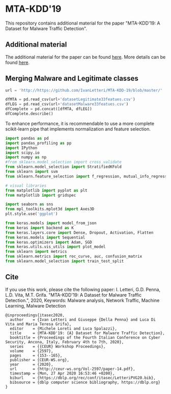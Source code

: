 # MTA-KDD'19
This repository contains additional material for the paper "MTA-KDD'19: A Dataset for Malware Traffic Detection".

## Additional material
The additional material for the paper can be found [here](ITASEC2020.pdf).
More details can be found [here](https://www.ivanletteri.it/2020/01/31/itasec2020/).

## Merging Malware and Legitimate classes

```python
url = 'http://https://github.com/IvanLetteri/MTA-KDD-19/blob/master/'

dfMTA = pd.read_csv(url+'datasetLegitimate33featues.csv')
dfLEG = pd.read_csv(url+'datasetMalware33featues.csv')
dfComplete = pd.concat([dfMTA, dfLEG])
dfComplete.describe()
```

To enhance performance, it is recommendable to use a more complete scikit-learn pipe that implements normalization and feature selection.

```python
import pandas as pd
import pandas_profiling as pp
import IPython
import scipy.io
import numpy as np
#from sklearn.model_selection import cross_validate
from sklearn.model_selection import StratifiedKFold
from sklearn import svm
from sklearn.feature_selection import f_regression, mutual_info_regression

# visual libraries
from matplotlib import pyplot as plt
from matplotlib import gridspec

import seaborn as sns
from mpl_toolkits.mplot3d import Axes3D 
plt.style.use('ggplot')

from keras.models import model_from_json
from keras import backend as K
from keras.layers.core import Dense, Dropout, Activation, Flatten
from keras.models import Sequential
from keras.optimizers import Adam, SGD
from keras.utils.vis_utils import plot_model
from sklearn import metrics
from sklearn.metrics import roc_curve, auc, confusion_matrix
from sklearn.model_selection import train_test_split
```

## Cite

If you use this work, please cite the following paper:
I. Letteri, G.D. Penna, L.D. Vita, M.T. Grifa.
"MTA-KDD'19: A Dataset for Malware Traffic Detection.",
2020,
Keywords: Malware analysis, Network Traffic, Machine Learning, Malware Detection
```
@inproceedings{itasec2020,
  author    = {Ivan Letteri and Giuseppe {Della Penna} and Luca Di Vita and Maria Teresa Grifa},
  editor    = {Michele Loreti and Luca Spalazzi},
  title     = {MTA-KDD'19: {A} Dataset for Malware Traffic Detection},
  booktitle = {Proceedings of the Fourth Italian Conference on Cyber Security, Ancona, Italy, February 4th to 7th, 2020},
  series    = {{CEUR} Workshop Proceedings},
  volume    = {2597},
  pages     = {153--165},
  publisher = {CEUR-WS.org},
  year      = {2020},
  url       = {http://ceur-ws.org/Vol-2597/paper-14.pdf},
  timestamp = {Mon, 27 Apr 2020 16:53:46 +0200},
  biburl    = {https://dblp.org/rec/conf/itasec/LetteriPVG20.bib},
  bibsource = {dblp computer science bibliography, https://dblp.org}
}
```
